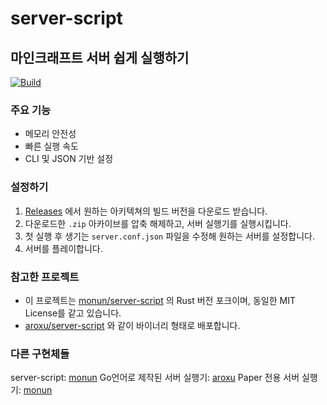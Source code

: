# server-script
## 마인크래프트 서버 쉽게 실행하기

[![Build](https://github.com/dolphin2410/server-script/actions/workflows/rust.yml/badge.svg)](https://github.com/dolphin2410/server-script/actions/workflows/rust.yml)

### 주요 기능
- 메모리 안전성
- 빠른 실행 속도
- CLI 및 JSON 기반 설정

### 설정하기
1. [Releases](https://github.com/dolphin2410/server-script/releases) 에서 원하는 아키텍쳐의 빌드 버전을 다운로드 받습니다.
2. 다운로드한 `.zip` 아카이브를 압축 해제하고, 서버 실행기를 실행시킵니다.
3. 첫 실행 후 생기는 `server.conf.json` 파일을 수정해 원하는 서버를 설정합니다.
4. 서버를 플레이합니다.

### 참고한 프로젝트
* 이 프로젝트는 [monun/server-script](https://github.com/monun/server-script) 의 Rust 버전 포크이며, 동일한 MIT License를 같고 있습니다.
* [aroxu/server-script](https://github.com/aroxu/server-script) 와 같이 바이너리 형태로 배포합니다.

### 다른 구현체들
server-script: [monun](https://github.com/monun/server-script/)
Go언어로 제작된 서버 실행기: [aroxu](https://github.com/aroxu/server-script)
Paper 전용 서버 실행기: [monun](https://github.com/monun/server-script/tree/paper)
